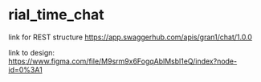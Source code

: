 # rial_time_chat

link for REST structure https://app.swaggerhub.com/apis/gran1/chat/1.0.0

link to design: https://www.figma.com/file/M9srm9x6FogqAblMsbl1eQ/index?node-id=0%3A1